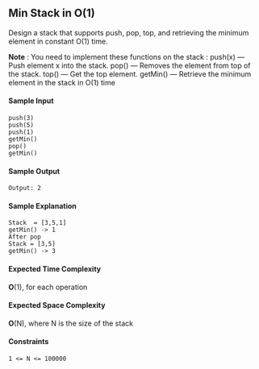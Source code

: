 ## **Min Stack in O(1)**
Design a stack that supports push, pop, top, and retrieving the minimum element in constant  O(1) time.

__Note__ : You need to implement these functions on the stack :
push(x) — Push element x into the stack.
pop() — Removes the element from top of the stack.
top() — Get the top element.
getMin() — Retrieve the minimum element in the stack in O(1) time

#### **Sample Input**
	push(3)
    push(5)
    push(1)
    getMin()
    pop()
    getMin()
#### **Sample Output**
	Output: 2
#### **Sample Explanation**
    Stack  = [3,5,1]
    getMin() -> 1
    After pop
    Stack = [3,5]
    getMin() -> 3
#### **Expected Time Complexity**
__O__(1), for each operation
#### **Expected Space Complexity**
__O__(N), where N is the size of the stack

#### **Constraints**
	1 <= N <= 100000
